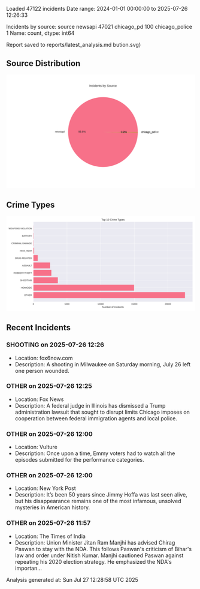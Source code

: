 
Loaded 47122 incidents
Date range: 2024-01-01 00:00:00 to 2025-07-26 12:26:33

Incidents by source:
source
newsapi           47021
chicago_pd          100
chicago_police        1
Name: count, dtype: int64

Report saved to reports/latest_analysis.md
bution.svg)

## Source Distribution
![Source Distribution](images/source_distribution.svg)

## Crime Types
![Crime Types](images/crime_types.svg)

## Recent Incidents

### SHOOTING on 2025-07-26 12:26
- Location: fox6now.com
- Description: A shooting in Milwaukee on Saturday morning, July 26 left one person wounded.


### OTHER on 2025-07-26 12:25
- Location: Fox News
- Description: A federal judge in Illinois has dismissed a Trump administration lawsuit that sought to disrupt limits Chicago imposes on cooperation between federal immigration agents and local police.


### OTHER on 2025-07-26 12:00
- Location: Vulture
- Description: Once upon a time, Emmy voters had to watch all the episodes submitted for the performance categories.


### OTHER on 2025-07-26 12:00
- Location: New York Post
- Description: It’s been 50 years since Jimmy Hoffa was last seen alive, but his disappearance remains one of the most infamous, unsolved mysteries in American history.


### OTHER on 2025-07-26 11:57
- Location: The Times of India
- Description: Union Minister Jitan Ram Manjhi has advised Chirag Paswan to stay with the NDA. This follows Paswan's criticism of Bihar's law and order under Nitish Kumar. Manjhi cautioned Paswan against repeating his 2020 election strategy. He emphasized the NDA's importan…

Analysis generated at: Sun Jul 27 12:28:58 UTC 2025
